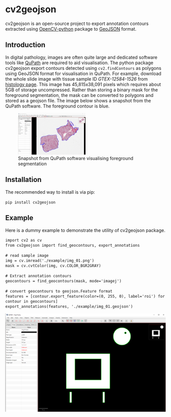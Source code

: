 # cv2geojson
cv2geojson is an open-source project to export annotation contours extracted using [OpenCV-python](https://github.com/opencv/opencv-python) package to [GeoJSON](https://pypi.org/project/geojson/) format.

## Introduction
In digital pathology, images are often quite large and dedicated software tools like [QuPath](https://qupath.github.io/) are required to aid visualisation. The python package cv2geojson export contours detected using `cv2.findContours` as polygons using GeoJSON format for visualisation in QuPath. For example, download the whole slide image with tissue sample ID _GTEX-12584-1526_ from [histology page](https://gtexportal.org/home/histologyPage). This image has 45,815x38,091 pixels which requires about 5GB of storage uncompressed. Rather than storing a binary mask for the foreground segmentation, the mask can be converted to polygons and stored as a geojson file. The image below shows a snapshot from the QuPath software. The foreground contour is blue.
<figure>
  <img src="https://github.com/mfarzi/cv2geojson/raw/main/example/GTEX-12584-1526-snapshot.png" alt="QuPath Snapshot 2" style="width:50%; margin-right:10px;" />
  <figcaption>Snapshot from QuPath software visualising foreground segmentation</figcaption>
</figure>

## Installation
The recommended way to install is via pip:

`pip install cv2geojson`

## Example
Here is a dummy example to demonstrate the utility of cv2geojson package.
```
import cv2 as cv
from cv2geojson import find_geocontours, export_annotations

# read sample image
img = cv.imread('./example/img_01.png')
mask = cv.cvtColor(img, cv.COLOR_BGR2GRAY)

# Extract annotation contours
geocontours = find_geocontours(mask, mode='imagej')

# convert geocontours to geojson.Feature format
features = [contour.export_feature(color=(0, 255, 0), label='roi') for contour in geocontours]
export_annotations(features, './example/img_01.geojson')
```

![QuPath Snapshot 2](https://github.com/mfarzi/cv2geojson/raw/main/example/img_01_snapshot.png)
